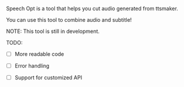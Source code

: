 Speech Opt is a tool that helps you cut audio generated from ttsmaker.

You can use this tool to combine audio and subtitle!

NOTE: This tool is still in development.

TODO:

 - [ ] More readable code
 - [ ] Error handling
 - [ ] Support for customized API

